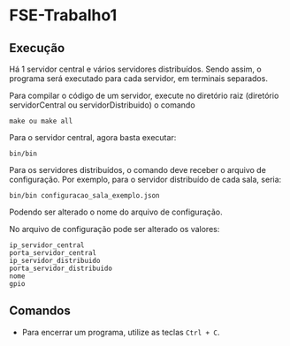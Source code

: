 # FSE-Trabalho1

## Execução

Há 1 servidor central e vários servidores distribuídos. Sendo assim, o programa será executado para cada servidor, em terminais separados.

Para compilar o código de um servidor, execute no diretório raiz (diretório servidorCentral ou servidorDistribuido) o comando

```
make ou make all
```

Para o servidor central, agora basta executar:
```
bin/bin
```

Para os servidores distribuídos, o comando deve receber o arquivo de configuração. Por exemplo, para o servidor distribuído de cada sala, seria:
```
bin/bin configuracao_sala_exemplo.json
```
Podendo ser alterado o nome do arquivo de configuração.

No arquivo de configuração pode ser alterado os valores:

```
ip_servidor_central
porta_servidor_central
ip_servidor_distribuido
porta_servidor_distribuido
nome
gpio
```

## Comandos

* Para encerrar um programa, utilize as teclas `Ctrl + C`.

